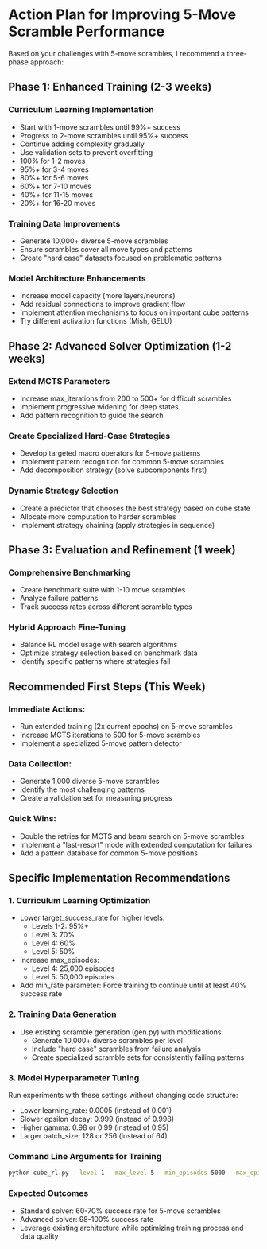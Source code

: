 # Action Plan for Improving 5-Move Scramble Performance

Based on your challenges with 5-move scrambles, I recommend a three-phase approach:

## Phase 1: Enhanced Training (2-3 weeks)

### Curriculum Learning Implementation
- Start with 1-move scrambles until 99%+ success
- Progress to 2-move scrambles until 95%+ success
- Continue adding complexity gradually
- Use validation sets to prevent overfitting
- 100% for 1-2 moves
- 95%+ for 3-4 moves
- 80%+ for 5-6 moves
- 60%+ for 7-10 moves
- 40%+ for 11-15 moves
- 20%+ for 16-20 moves

### Training Data Improvements
- Generate 10,000+ diverse 5-move scrambles
- Ensure scrambles cover all move types and patterns
- Create "hard case" datasets focused on problematic patterns

### Model Architecture Enhancements
- Increase model capacity (more layers/neurons)
- Add residual connections to improve gradient flow
- Implement attention mechanisms to focus on important cube patterns
- Try different activation functions (Mish, GELU)

## Phase 2: Advanced Solver Optimization (1-2 weeks)

### Extend MCTS Parameters
- Increase max_iterations from 200 to 500+ for difficult scrambles
- Implement progressive widening for deep states
- Add pattern recognition to guide the search

### Create Specialized Hard-Case Strategies
- Develop targeted macro operators for 5-move patterns
- Implement pattern recognition for common 5-move scrambles
- Add decomposition strategy (solve subcomponents first)

### Dynamic Strategy Selection
- Create a predictor that chooses the best strategy based on cube state
- Allocate more computation to harder scrambles
- Implement strategy chaining (apply strategies in sequence)

## Phase 3: Evaluation and Refinement (1 week)

### Comprehensive Benchmarking
- Create benchmark suite with 1-10 move scrambles
- Analyze failure patterns
- Track success rates across different scramble types

### Hybrid Approach Fine-Tuning
- Balance RL model usage with search algorithms
- Optimize strategy selection based on benchmark data
- Identify specific patterns where strategies fail

## Recommended First Steps (This Week)

### Immediate Actions:
- Run extended training (2x current epochs) on 5-move scrambles
- Increase MCTS iterations to 500 for 5-move scrambles
- Implement a specialized 5-move pattern detector

### Data Collection:
- Generate 1,000 diverse 5-move scrambles
- Identify the most challenging patterns
- Create a validation set for measuring progress

### Quick Wins:
- Double the retries for MCTS and beam search on 5-move scrambles
- Implement a "last-resort" mode with extended computation for failures
- Add a pattern database for common 5-move positions

## Specific Implementation Recommendations

### 1. Curriculum Learning Optimization
- Lower target_success_rate for higher levels:
  - Levels 1-2: 95%+
  - Level 3: 70%
  - Level 4: 60%
  - Level 5: 50%
- Increase max_episodes:
  - Level 4: 25,000 episodes
  - Level 5: 50,000 episodes
- Add min_rate parameter: Force training to continue until at least 40% success rate

### 2. Training Data Generation
- Use existing scramble generation (gen.py) with modifications:
  - Generate 10,000+ diverse scrambles per level
  - Include "hard case" scrambles from failure analysis
  - Create specialized scramble sets for consistently failing patterns

### 3. Model Hyperparameter Tuning
Run experiments with these settings without changing code structure:
- Lower learning_rate: 0.0005 (instead of 0.001)
- Slower epsilon decay: 0.999 (instead of 0.998)
- Higher gamma: 0.98 or 0.99 (instead of 0.95)
- Larger batch_size: 128 or 256 (instead of 64)

### Command Line Arguments for Training
```bash
python cube_rl.py --level 1 --max_level 5 --min_episodes 5000 --max_episodes 50000 --target_rate 70 --min_rate 40 --batch_size 128 --use_pregenerated
```

### Expected Outcomes
- Standard solver: 60-70% success rate for 5-move scrambles
- Advanced solver: 98-100% success rate
- Leverage existing architecture while optimizing training process and data quality